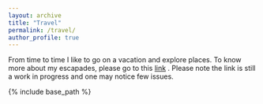 ```yaml
---
layout: archive
title: "Travel"
permalink: /travel/
author_profile: true
---
```


From time to time I like to go on a vacation and explore places. To know more about my escapades, please go to this [link](https://brolylssj38.wixsite.com/mysite) . Please note the link is still a work in progress and one may notice few issues. 

{% include base_path %}



